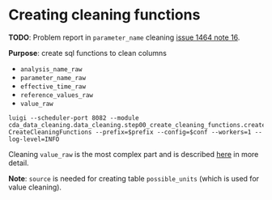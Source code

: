 # Creating cleaning functions

**TODO**: Problem report in `parameter_name` cleaning [issue 1464 note 16](https://redmine.stacc.ee/redmine/issues/1466?issue_count=337&issue_position=22&next_issue_id=1464&prev_issue_id=1468#note-16).


**Purpose**:  create sql functions to clean columns
- `analysis_name_raw`
- `parameter_name_raw`
- `effective_time_raw`
- `reference_values_raw`
- `value_raw`

```
luigi --scheduler-port 8082 --module cda_data_cleaning.data_cleaning.step00_create_cleaning_functions.create_cleaning_functions CreateCleaningFunctions --prefix=$prefix --config=$conf --workers=1 --log-level=INFO
```

Cleaning `value_raw` is the most complex part and is described [here](https://git.stacc.ee/project4/cda-data-cleaning/tree/master/cda_data_cleaning/data_cleaning/analysis_data_cleaning/step00_create_cleaning_functions/psql_cleaning_functions/value_cleaning_functions) in more detail.

**Note**: `source` is needed for creating table `possible_units` (which is used for value cleaning). 

